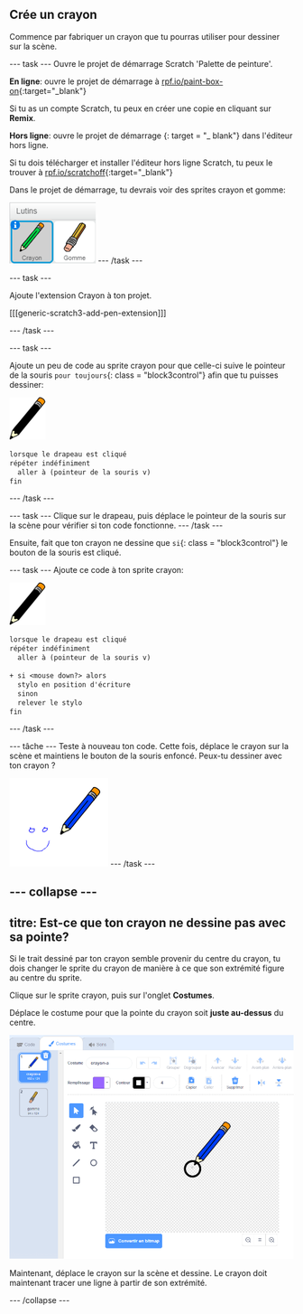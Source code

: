 ## Crée un crayon

Commence par fabriquer un crayon que tu pourras utiliser pour dessiner sur la scène.

\--- task \--- Ouvre le projet de démarrage Scratch 'Palette de peinture'.

**En ligne**: ouvre le projet de démarrage à [rpf.io/paint-box-on](http://rpf.io/paint-box-on){:target="_blank"}

Si tu as un compte Scratch, tu peux en créer une copie en cliquant sur **Remix**.

**Hors ligne**: ouvre le projet de démarrage [](http://rpf.io/p/en/paint-box-go){: target = "_ blank"} dans l'éditeur hors ligne.

Si tu dois télécharger et installer l'éditeur hors ligne Scratch, tu peux le trouver à [rpf.io/scratchoff](http://rpf.io/scratchoff){:target="_blank"}

Dans le projet de démarrage, tu devrais voir des sprites crayon et gomme:

![capture d'écran](images/paint-starter.png) \--- /task \---

\--- task \---

Ajoute l'extension Crayon à ton projet.

[[[generic-scratch3-add-pen-extension]]]

\--- /task \---

\--- task \---

Ajoute un peu de code au sprite crayon pour que celle-ci suive le pointeur de la souris `pour toujours`{: class = "block3control"} afin que tu puisses dessiner:

![crayon](images/pencil.png)

```blocks3
lorsque le drapeau est cliqué
répéter indéfiniment
  aller à (pointeur de la souris v)
fin
```

\--- /task \---

\--- task \--- Clique sur le drapeau, puis déplace le pointeur de la souris sur la scène pour vérifier si ton code fonctionne. \--- /task \---

Ensuite, fait que ton crayon ne dessine que `si`{: class = "block3control"} le bouton de la souris est cliqué.

\--- task \--- Ajoute ce code à ton sprite crayon:

![crayon](images/pencil.png)

```blocks3
lorsque le drapeau est cliqué
répéter indéfiniment
  aller à (pointeur de la souris v)

+ si <mouse down?> alors
  stylo en position d'écriture
  sinon
  relever le stylo
fin
```

\--- /task \---

\--- tâche \--- Teste à nouveau ton code. Cette fois, déplace le crayon sur la scène et maintiens le bouton de la souris enfoncé. Peux-tu dessiner avec ton crayon ?

![capture d'écran](images/paint-draw.png) \--- /task \---

## \--- collapse \---

## titre: Est-ce que ton crayon ne dessine pas avec sa pointe?

Si le trait dessiné par ton crayon semble provenir du centre du crayon, tu dois changer le sprite du crayon de manière à ce que son extrémité figure au centre du sprite.

Clique sur le sprite crayon, puis sur l'onglet **Costumes**.

Déplace le costume pour que la pointe du crayon soit **juste au-dessus** du centre.

![Centre de costume](images/costume-center-annotated.png)

Maintenant, déplace le crayon sur la scène et dessine. Le crayon doit maintenant tracer une ligne à partir de son extrémité.

\--- /collapse \---